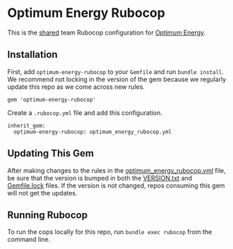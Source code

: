 # Optimum Energy Rubocop

This is the [shared](https://rubocop.readthedocs.io/en/latest/configuration/) team Rubocop
configuration for [Optimum Energy](http://optimumenergyco.com/).

## Installation

First, add `optimum-energy-rubocop` to your `Gemfile` and run `bundle install`. We recommend not
locking in the version of the gem because we regularly update this repo as we come across new rules.

```
gem 'optimum-energy-rubocop'
```

Create a `.rubocop.yml` file and add this configuration.

```
inherit_gem:
  optimum-energy-rubocop: optimum_energy_rubocop.yml
```

## Updating This Gem

After making changes to the rules in the [optimum_energy_rubocop.yml](optimum_energy_rubocop.yml)
file, be sure that the version is bumped in both the [VERSION.txt](VERSION.txt) and
[Gemfile.lock](Gemfile.lock) files. If the version is not changed, repos consuming this gem will not
get the updates.

## Running Rubocop

To run the cops locally for this repo, run `bundle exec rubocop` from the command line.
